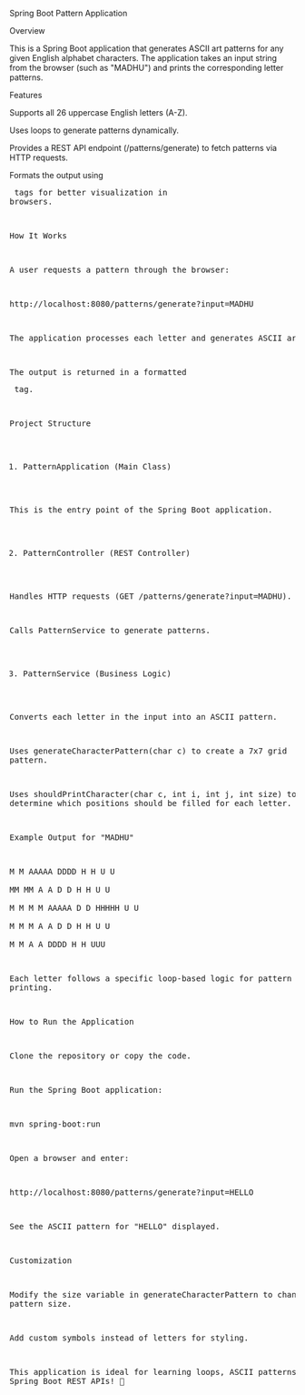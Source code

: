 Spring Boot Pattern Application

Overview

This is a Spring Boot application that generates ASCII art patterns for any given English alphabet characters. The application takes an input string from the browser (such as "MADHU") and prints the corresponding letter patterns.

Features

Supports all 26 uppercase English letters (A-Z).

Uses loops to generate patterns dynamically.

Provides a REST API endpoint (/patterns/generate) to fetch patterns via HTTP requests.

Formats the output using <pre> tags for better visualization in browsers.

How It Works

A user requests a pattern through the browser:

http://localhost:8080/patterns/generate?input=MADHU

The application processes each letter and generates ASCII art.

The output is returned in a formatted <pre> tag.

Project Structure

1. PatternApplication (Main Class)

This is the entry point of the Spring Boot application.

2. PatternController (REST Controller)

Handles HTTP requests (GET /patterns/generate?input=MADHU).

Calls PatternService to generate patterns.

3. PatternService (Business Logic)

Converts each letter in the input into an ASCII pattern.

Uses generateCharacterPattern(char c) to create a 7x7 grid pattern.

Uses shouldPrintCharacter(char c, int i, int j, int size) to determine which positions should be filled for each letter.

Example Output for "MADHU"

M     M  AAAAA  DDDD   H   H  U   U  
MM   MM  A   A  D   D  H   H  U   U  
M M M M  AAAAA  D   D  HHHHH  U   U  
M  M  M  A   A  D   D  H   H  U   U  
M     M  A   A  DDDD   H   H   UUU   

Each letter follows a specific loop-based logic for pattern printing.

How to Run the Application

Clone the repository or copy the code.

Run the Spring Boot application:

mvn spring-boot:run

Open a browser and enter:

http://localhost:8080/patterns/generate?input=HELLO

See the ASCII pattern for "HELLO" displayed.

Customization

Modify the size variable in generateCharacterPattern to change pattern size.

Add custom symbols instead of letters for styling.

This application is ideal for learning loops, ASCII patterns, and Spring Boot REST APIs! 🚀

